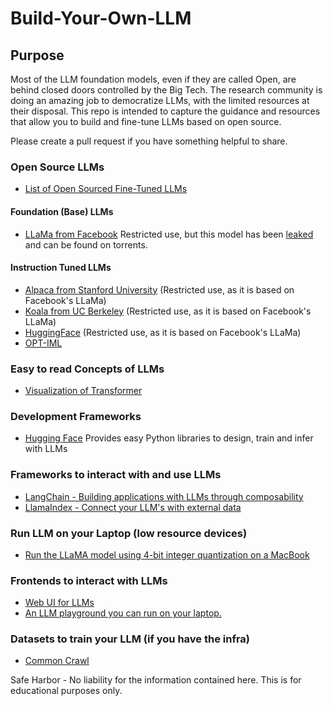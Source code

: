 # Build-Your-Own-LLM

## Purpose
Most of the LLM foundation models, even if they are called Open, are behind closed doors controlled by the Big Tech. The research community is doing an amazing job to democratize LLMs, with the limited resources at their disposal. This repo is intended to capture the guidance and resources that allow you to build and fine-tune LLMs based on open source.

Please create a pull request if you have something helpful to share.

### Open Source LLMs
+ [List of Open Sourced Fine-Tuned LLMs](https://medium.com/geekculture/list-of-open-sourced-fine-tuned-large-language-models-llm-8d95a2e0dc76)

#### Foundation (Base) LLMs
+ [LLaMa from Facebook](https://github.com/facebookresearch/llama) Restricted use, but this model has been [leaked](https://www.deeplearning.ai/the-batch/how-metas-llama-nlp-model-leaked/) and can be found on torrents.

#### Instruction Tuned LLMs 
+ [Alpaca from Stanford University](https://crfm.stanford.edu/2023/03/13/alpaca.html) (Restricted use, as it is based on Facebook's LLaMa)
+ [Koala from UC Berkeley](https://bair.berkeley.edu/blog/2023/04/03/koala/) (Restricted use, as it is based on Facebook's LLaMa)
+ [HuggingFace](https://huggingface.co/OpenAssistant/oasst-sft-6-llama-30b-xor) (Restricted use, as it is based on Facebook's LLaMa)
+ [OPT-IML](https://huggingface.co/facebook/opt-iml-max-30b)

### Easy to read Concepts of LLMs
+ [Visualization of Transformer](https://jalammar.github.io/illustrated-transformer/)

### Development Frameworks
+ [Hugging Face](https://huggingface.co/) Provides easy Python libraries to design, train and infer with LLMs

### Frameworks to interact with and use LLMs
+ [LangChain - Building applications with LLMs through composability](https://github.com/hwchase17/langchain)
+ [LlamaIndex - Connect your LLM's with external data](https://github.com/jerryjliu/llama_index)

### Run LLM on your Laptop (low resource devices)
+ [Run the LLaMA model using 4-bit integer quantization on a MacBook](https://github.com/ggerganov/llama.cpp)

### Frontends to interact with LLMs
+ [Web UI for LLMs](https://github.com/oobabooga/text-generation-webui)
+ [An LLM playground you can run on your laptop.](https://github.com/nat/openplayground)

### Datasets to train your LLM (if you have the infra)
+ [Common Crawl](https://commoncrawl.org/)

Safe Harbor - No liability for the information contained here. This is for educational purposes only.
